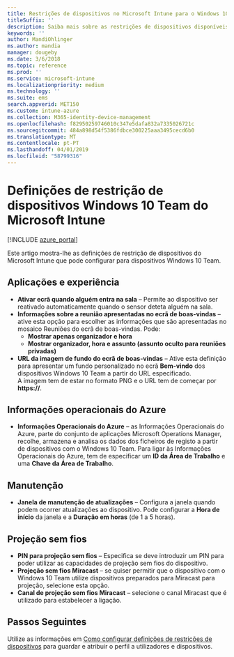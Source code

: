 ```yaml
---
title: Restrições de dispositivos no Microsoft Intune para o Windows 10 Team
titleSuffix: ''
description: Saiba mais sobre as restrições de dispositivos disponíveis para dispositivos Windows 10 Team.
keywords: ''
author: MandiOhlinger
ms.author: mandia
manager: dougeby
ms.date: 3/6/2018
ms.topic: reference
ms.prod: ''
ms.service: microsoft-intune
ms.localizationpriority: medium
ms.technology: ''
ms.suite: ems
search.appverid: MET150
ms.custom: intune-azure
ms.collection: M365-identity-device-management
ms.openlocfilehash: f82950259746010c347e5dafa832a7335026721c
ms.sourcegitcommit: 484a898d54f5386fdbce300225aaa3495cecd6b0
ms.translationtype: MT
ms.contentlocale: pt-PT
ms.lasthandoff: 04/01/2019
ms.locfileid: "58799316"
---
```

# <a name="microsoft-intune-windows-10-team-device-restriction-settings"></a>Definições de restrição de dispositivos Windows 10 Team do Microsoft Intune

[!INCLUDE [azure_portal](./includes/azure_portal.md)]

Este artigo mostra-lhe as definições de restrição de dispositivos do Microsoft Intune que pode configurar para dispositivos Windows 10 Team.


## <a name="apps-and-experience"></a>Aplicações e experiência

- **Ativar ecrã quando alguém entra na sala** – Permite ao dispositivo ser reativado automaticamente quando o sensor deteta alguém na sala.
- **Informações sobre a reunião apresentadas no ecrã de boas-vindas** – ative esta opção para escolher as informações que são apresentadas no mosaico Reuniões do ecrã de boas-vindas. Pode:
    - **Mostrar apenas organizador e hora**
    - **Mostrar organizador, hora e assunto (assunto oculto para reuniões privadas)**
- **URL da imagem de fundo do ecrã de boas-vindas** – Ative esta definição para apresentar um fundo personalizado no ecrã **Bem-vindo** dos dispositivos Windows 10 Team a partir do URL especificado.<br>A imagem tem de estar no formato PNG e o URL tem de começar por **https://**.

## <a name="azure-operational-insights"></a>Informações operacionais do Azure

- **Informações Operacionais do Azure** – as Informações Operacionais do Azure, parte do conjunto de aplicações Microsoft Operations Manager, recolhe, armazena e analisa os dados dos ficheiros de registo a partir de dispositivos com o Windows 10 Team.
Para ligar às Informações Operacionais do Azure, tem de especificar um **ID da Área de Trabalho** e uma **Chave da Área de Trabalho**.

## <a name="maintenance"></a>Manutenção

- **Janela de manutenção de atualizações** – Configura a janela quando podem ocorrer atualizações ao dispositivo. Pode configurar a **Hora de início** da janela e a **Duração em horas** (de 1 a 5 horas).

## <a name="wireless-projection"></a>Projeção sem fios

- **PIN para projeção sem fios** – Especifica se deve introduzir um PIN para poder utilizar as capacidades de projeção sem fios do dispositivo.
- **Projeção sem fios Miracast** – se quiser permitir que o dispositivo com o Windows 10 Team utilize dispositivos preparados para Miracast para projeção, selecione esta opção.
- **Canal de projeção sem fios Miracast** – selecione o canal Miracast que é utilizado para estabelecer a ligação.


## <a name="next-steps"></a>Passos Seguintes

Utilize as informações em [Como configurar definições de restrições de dispositivos](device-restrictions-configure.md) para guardar e atribuir o perfil a utilizadores e dispositivos.
